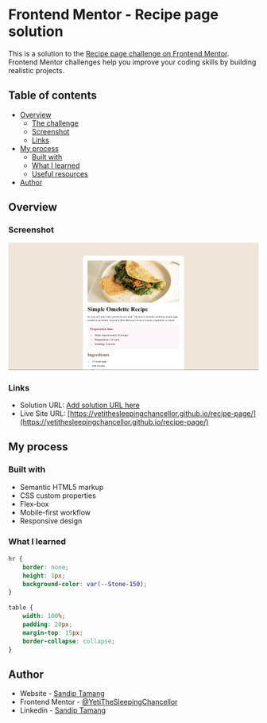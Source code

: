 # Frontend Mentor - Recipe page solution

This is a solution to the [Recipe page challenge on Frontend Mentor](https://www.frontendmentor.io/challenges/recipe-page-KiTsR8QQKm). Frontend Mentor challenges help you improve your coding skills by building realistic projects. 

## Table of contents

- [Overview](#overview)
  - [The challenge](#the-challenge)
  - [Screenshot](#screenshot)
  - [Links](#links)
- [My process](#my-process)
  - [Built with](#built-with)
  - [What I learned](#what-i-learned)
  - [Useful resources](#useful-resources)
- [Author](#author)

## Overview

### Screenshot

![](./recipe.png)

### Links

- Solution URL: [Add solution URL here](https://your-solution-url.com)
- Live Site URL: [https://yetithesleepingchancellor.github.io/recipe-page/](https://yetithesleepingchancellor.github.io/recipe-page/)

## My process

### Built with

- Semantic HTML5 markup
- CSS custom properties
- Flex-box
- Mobile-first workflow
- Responsive design

### What I learned

```css
hr {
    border: none;
    height: 1px;
    background-color: var(--Stone-150);
}
```
```css
table {
    width: 100%;
    padding: 20px;
    margin-top: 15px;
    border-collapse: collapse;
}
```

## Author

- Website - [Sandip Tamang](https://www.tamangsandip.com.np)
- Frontend Mentor - [@YetiTheSleepingChancellor](https://www.frontendmentor.io/profile/YetiTheSleepingChancellor)
- Linkedin - [Sandip Tamang](https://www.linkedin.com/in/sandiptamang/)
